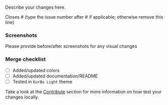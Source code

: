 Describe your changes here.

Closes # (type the issue number after # if applicable; otherwise remove this line)

### Screenshots

Please provide before/after screenshots for any visual changes

### Merge checklist

- [ ] Added/updated colors
- [ ] Added/updated documentation/README
- [ ] Tested in `KurBo Light` theme

Take a look at the [Contribute](https://github.com/primer/github-vscode-theme#contribute) section for more information on how test your changes locally.
